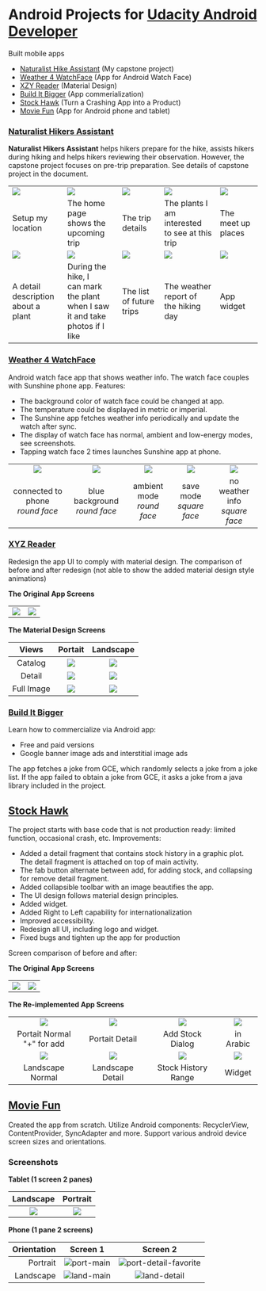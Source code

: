 # Android Projects for [Udacity Android Developer](https://www.udacity.com/course/android-developer-nanodegree-by-google--nd801)
Built mobile apps  
* [Naturalist Hike Assistant](#capstone) (My capstone project)
* [Weather 4 WatchFace](#watchface) (App for Android Watch Face)
* [XZY Reader](#xyzreader) (Material Design)
* [Build It Bigger](#builditbig) (App commerialization)
* [Stock Hawk](#stockhawk) (Turn a Crashing App into a Product)
* [Movie Fun](#movieapp) (App for Android phone and tablet) 

<a id="capstone"></a>
### [Naturalist Hikers Assistant](https://github.com/mingrutar/Capstone-Project)
<b>Naturalist Hikers Assistant</b> helps hikers prepare for the hike, assists hikers during hiking and helps hikers reviewing their observation. However, the capstone project focuses on pre-trip preparation. See details of capstone project in the document.

|  |  |  |  |  |
|:-----|:-----|:-----|:-----|:-----|
| ![](images/setup_my_location.png) | ![](images/current_trip.png) | ![](images/trip_detail.png) | ![](images/plant_list.png) | ![](images/meetat_user_defined.png) |
| Setup my location | The home page<br> shows the upcoming trip | The trip details | The plants I am interested<br>to see at this trip | The meet up places |
| ![](images/plant_detail_fav.png) | ![](images/plant_list_on_hike.png) | ![](images/future_trip.png) |![](images/weather.png) | ![](images/widget_1.png) |
| A detail description<br> about a plant | During the hike, I <br>can mark the plant <br>when I saw it and take <br>photos if I like | The list of future trips | The weather report of<br>the hiking day | App widget |

<a id="watchface"></a>
### [Weather 4 WatchFace](https://github.com/mingrutar/WatchFace)
Android watch face app that shows weather info. The watch face couples with Sunshine phone app. Features:
* The background color of watch face could be changed at app. 
* The temperature could be displayed in metric or imperial. 
* The Sunshine app fetches weather info periodically and update the watch after sync. 
* The display of watch face has normal, ambient and low-energy modes, see screenshots. 
* Tapping watch face 2 times launches Sunshine app at phone.

|  |  |  |  |  |
|:-----:|:-----:|:-----:|:-----:|:-----:|
| ![](images/green_clear.png) | ![](images/blue_snow.png) | ![](images/ambient.png) | ![](images/save_mode.png) | ![](images/no_weatherInfo.png) |
| connected to phone<br>*round face* | blue background<br>*round face* | ambient mode<br>*round face* | save mode<br>*square face* | no weather info<br>*square face* |

<a id="xyzreader"></a>
### [XYZ Reader](https://github.com/mingrutar/MyXYZReader)
Redesign the app UI to comply with material design. The comparison of before and after redesign (not able to show the added material design style animations)

__The Original App Screens__

|  |  |
|:-----:|:-----:|
| ![](images/v0-portrait.png) | ![](images/v0-portrait-detail.png) |

__The Material Design Screens__

| Views | Portait | Landscape |
|:-----:|:-----:|:-----:|
| Catalog | ![](images/v1-portrait.png) | ![](images/v1-landscape-1.png) |
| Detail | ![](images/v2-portait-details.png) | ![](images/v2-lanscape-largeimage.png) |
| Full Image | ![](images/v1-portrait-largeImage.png) | ![](images/v2-landscape-detail.png) |

<a id="builditbig"></a>
### [Build It Bigger](https://github.com/mingrutar/BuildItBigger)
Learn how to commercialize via Android app:
* Free and paid versions
* Google banner image ads and interstitial image ads

The app fetches a joke from GCE, which randomly selects a joke from a joke list. If the app failed to obtain a joke from GCE, it asks a joke from a java library included in the project.

<a id="stockhawk"></a>
## [Stock Hawk](https://github.com/mingrutar/stockHawk)
The project starts with base code that is not production ready: limited function, occasional crash, etc. Improvements:
* Added a detail fragment that contains stock history in a graphic plot. The detail fragment is attached on top of main activity.
* The fab button alternate between add, for adding stock, and collapsing for remove detail fragment.
* Added collapsible toolbar with an image beautifies the app.
* The UI design follows material design principles.
* Added widget.
* Added Right to Left capability for internationalization
* Improved accessibility.
* Redesign all UI, including logo and widget.
* Fixed bugs and tighten up the app for production

Screen comparison of before and after:

__The Original App Screens__

|  |  |
|:-----:|:-----:|
| ![](images/v0-portrait_sh.png) | ![](images/v0-landscape.png) |

__The Re-implemented App Screens__

|  |  |  |  |
|:-----:|:-----:|:-----:|:-----:|
| ![](images/v2-portrait.png) | ![](images/v2-portrait-detail.png) | ![](images/dialog.png) | ![](images/RtoL.png) |
| Portait Normal<br>"+" for add | Portait Detail | Add Stock Dialog | in Arabic |
| ![](images/v2-landscape.png) | ![](images/v2-landscape-detail_sh.png) | ![](images/v2-landscape-detail2.png) | ![](images/widgets.png) |
| Landscape Normal | Landscape Detail | Stock History Range | Widget |

<a id="movieapp"></a>
## [Movie Fun](https://github.com/mingrutar/movieApp)
Created the app from scratch. Utilize Android components: RecyclerView, ContentProvider, SyncAdapter and more. Support various android device screen sizes and orientations.  

### Screenshots ###

__Tablet (1 screen 2 panes)__

| Landscape   | Portrait  |
|:---:|:---:|
| ![](images/P2-tablet-land.png) | ![](images/P2-tablet-port-favor.png) |

__Phone (1 pane 2 screens)__

| Orientation | Screen 1  | Screen 2  |
|---:|:---:|:---:|
| Portrait | ![port-main](images/P2-main-port.png) | ![port-detail-favorite](images/P2-detail-port-favor.png) |
| Landscape | ![land-main](images/P2-main-land.png) | ![land-detail](images/P2-detail-land.png) |
